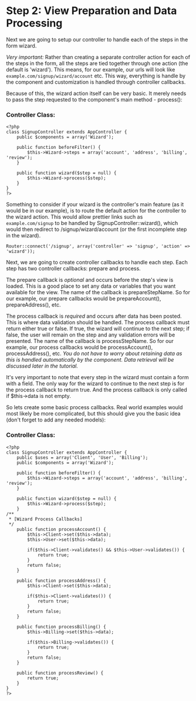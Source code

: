 # Step 2: View Preparation and Data Processing

Next we are going to setup our controller to handle each of the steps in the form wizard.

*Very important:* Rather than creating a separate controller action for each of the steps in the form, all the steps are tied together through one action (the default is 'wizard'). This means, for our example, our urls will look like <code>example.com/signup/wizard/account</code> etc. This way, everything is handle by the component and customization is handled through controller callbacks.

Because of this, the wizard action itself can be very basic. It merely needs to pass the step requested to the component's main method - process():

### Controller Class:

<pre><code>&lt;?php 
class SignupController extends AppController {
	public $components = array('Wizard');

	public function beforeFilter() {
		$this-&gt;Wizard-&gt;steps = array('account', 'address', 'billing', 'review');
	}

	public function wizard($step = null) {
		$this-&gt;Wizard-&gt;process($step);
	}
}
?&gt;</code></pre>

Something to consider if your wizard is the controller's main feature (as it would be in our example), is to route the default action for the controller to the wizard action. This would allow prettier links such as <code>example.com/signup</code> to be handled by SignupController::wizard(), which would then redirect to /signup/wizard/account (or the first incomplete step in the wizard).

<pre><code>Router::connect('/signup', array('controller' =&gt; 'signup', 'action' =&gt; 'wizard'));</code></pre>

Next, we are going to create controller callbacks to handle each step. Each step has two controller callbacks: prepare and process. 

The prepare callback is *optional* and occurs before the step's view is loaded. This is a good place to set any data or variables that you want available for the view. The name of the callback is prepareStepName. So for our example, our prepare callbacks would be prepareAccount(), prepareAddress(), etc.

The process callback is *required* and occurs after data has been posted. This is where data validation should be handled. The process callback must return either true or false. If true, the wizard will continue to the next step; if false, the user will remain on the step and any validation errors will be presented.  The name of the callback is processStepName. So for our example, our process callbacks would be processAccount(), processAddress(), etc. _You do not have to worry about retaining data as this is handled automatically by the component. Data retrieval will be discussed later in the tutorial._


It's very important to note that every step in the wizard must contain a form with a field. The only way for the wizard to continue to the next step is for the process callback to return true. And the process callback is only called if $this-&gt;data is not empty.

So lets create some basic process callbacks. Real world examples would most likely be more complicated, but this should give you the basic idea (don't forget to add any needed models):

### Controller Class:

<pre><code>&lt;?php 
class SignupController extends AppController {
	public $uses = array('Client', 'User', 'Billing');
	public $components = array('Wizard');

	public function beforeFilter() {
		$this-&gt;Wizard-&gt;steps = array('account', 'address', 'billing', 'review');
	}

	public function wizard($step = null) {
		$this-&gt;Wizard-&gt;process($step);
	}
/**
 * [Wizard Process Callbacks]
 */
	public function processAccount() {
		$this-&gt;Client-&gt;set($this-&gt;data);
		$this-&gt;User-&gt;set($this-&gt;data);

		if($this-&gt;Client-&gt;validates() &amp;&amp; $this-&gt;User-&gt;validates()) {
			return true;
		}
		return false;
	}

	public function processAddress() {
		$this-&gt;Client-&gt;set($this-&gt;data);

		if($this-&gt;Client-&gt;validates()) {
			return true;
		}
		return false;
	}

	public function processBilling() {
		$this-&gt;Billing-&gt;set($this-&gt;data);

		if($this-&gt;Billing-&gt;validates()) {
			return true;
		}
		return false;
	}

	public function processReview() {
		return true;
	}
}
?&gt;</code></pre>